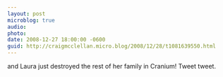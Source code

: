 ```yaml
---
layout: post
microblog: true
audio: 
photo: 
date: 2008-12-27 18:00:00 -0600
guid: http://craigmcclellan.micro.blog/2008/12/28/t1081639550.html
---
```

and Laura just destroyed the rest of her family in Cranium! Tweet tweet.
